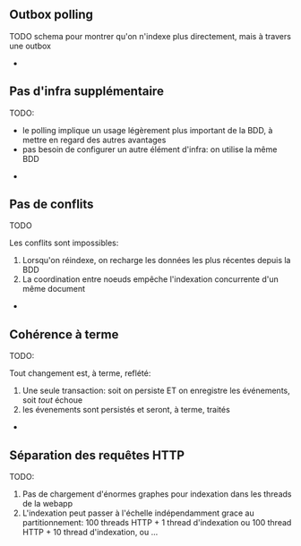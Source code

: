 ## Outbox polling

TODO schema pour montrer qu'on n'indexe plus directement, mais à travers une outbox

-

## Pas d'infra supplémentaire

TODO:

* le polling implique un usage légèrement plus important de la BDD, à mettre en regard des autres avantages
* pas besoin de configurer un autre élément d'infra: on utilise la même BDD

-

## Pas de conflits

TODO

Les conflits sont impossibles:

1. Lorsqu'on réindexe, on recharge les données les plus récentes depuis la BDD
2. La coordination entre noeuds empêche l'indexation concurrente d'un même document

-

## Cohérence à terme

TODO:

Tout changement est, à terme, reflété:

1. Une seule transaction: soit on persiste ET on enregistre les événements, soit _tout_ échoue
2. les évenements sont persistés et seront, à terme, traités

-

## Séparation des requêtes HTTP

TODO:

1. Pas de chargement d'énormes graphes pour indexation dans les threads de la webapp
2. L'indexation peut passer à l'échelle indépendamment grace au partitionnement:
   100 threads HTTP + 1 thread d'indexation ou 100 thread HTTP + 10 thread d'indexation, ou ...
